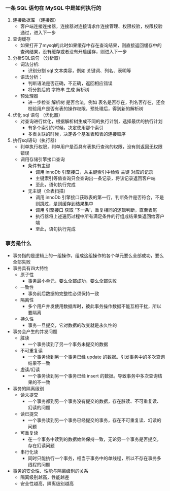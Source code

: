 ### 一条 SQL 语句在 MySQL 中是如何执行的

1. 连接数据库 （连接器）
   + 客户端连接连接器，连接器对连接请求作连接管理、权限校验，权限校验通过，进入下一步
2. 查询缓存
   + 如果打开了mysql的此时如果缓存中存在查询结果，则直接返回缓存中的查询结果，没有缓存或者没有开启缓存，则进入下一步 
3. 分析SQL语句 （分析器）
   + 词法分析:
     + 识别分割 sql 文本类容，例如 关键词、列名、表明等
   + 语法分析：
     + 判断语法是否正确，不正确，返回相应错误
     + 将分割后的 字符串 生成 解析树
   + 预处理器
     + 进一步检查 解析树 是否合法，例如 表名是否存在，列名否存在，还会校验用户是否有表的操作权限，预处理后，得到新的解析树
4. 优化 sql 语句 （优化器）
   + 对查询进行优化，根据解析树生成不同的执行计划，选择最优的执行计划
     + 有多个索引的时候，决定使用那个索引
     + 多表关联的时候，决定各个基准表和表的连接顺序
5. 执行sql语句（执行器）
   + 判单执行权限，判单用户是否具有表执行查询的权限，没有则返回无权限错误
   + 调用存储引擎接口查询
     + 条件有主键
       - 调用 innoDb 引擎接口，从主键索引中检索 主键 对应的记录
       - 主键索引等值查询只会查询出一条记录，将该记录返回客户端
       - 至此，语句执行完成
     + 无主键（全表扫描）
       + 调用 innoDb 引擎接口获取表的第一行，判断条件是否符合，不是则跳过，是则缓存到结果集中
       + 调用 引擎接口 获取 ‘下一条’，重复相同的逻辑判断，直至表尾
       + 执行器将上述遍历过程中所有满足条件的行组成结果集返回给客户端
       + 至此，语句执行完成
        

### 事务是什么
+ 事务指的是逻辑上的一组操作，组成这组操作的各个单元要么全部成功，要么全部失败
+ 事务具有四大特性
    + 原子性
        + 事务最小单元，要么全部成功，要么全部失败
    + 一致性
      + 事务前后数据的完整性必须保持一致
    + 隔离性
      + 多个用户并发使用数据库时，彼此事务操作数据不能互相干扰，所以要隔离
    + 持久性
      + 事务一旦提交，它对数据的改变就是永久性的
+ 事务会产生的并发问题
    + 脏读
      + 一个事务读到了另一个事务未提交的数据
    + 不可重复读
      + 一个事务读到另一个事务已经 update 的数据。引发事务中的多次查询结果不一致
    + 虚读/幻读
      + 一个事务读到另一个事务已经 insert 的数据。导致事务中多次查询结果的不一致
+ 事务的隔离级别
  + 读未提交
    + 一个事务都到另一个事务没有提交的数据，存在脏读、不可重复读、幻读的问题
  + 读已提交
    + 一个事务读到另一个事务已经提交的事务，存在不可重复读、幻读的问题
  + 可重复读
    + 在一个事务中读到的数据始终保持一致，无论另一个事务是否提交，存在幻读问题
  + 串行化读
    + 同时只能执行一个事务，相当于事务中的单线程，所以不存在事务多线程的问题
+ 事务的安全性、性能与隔离级别的关系
  + 隔离级别越高，性能越差
  + 安全性越高，隔离级别越高
        